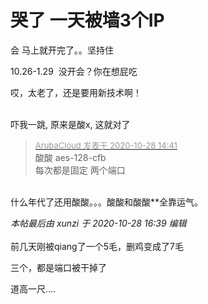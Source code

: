 # 哭了 一天被墙3个IP


会 马上就开完了。。坚持住

10.26-1.29&nbsp;&nbsp;没开会？你在想屁吃

哎，太老了，还是要用新技术啊！<br />
<br />
<img src="static/image/smiley/default/smile.gif" smilieid="1" border="0" alt="" /><img src="static/image/smiley/default/smile.gif" smilieid="1" border="0" alt="" /><img src="static/image/smiley/default/smile.gif" smilieid="1" border="0" alt="" />

吓我一跳, 原来是酸x, 这就对了

<div class="quote"><blockquote><font size="2"><a href="https://www.hostloc.com/forum.php?mod=redirect&amp;goto=findpost&amp;pid=9364056&amp;ptid=759401" target="_blank"><font color="#999999">ArubaCloud 发表于 2020-10-28 14:41</font></a></font><br />
酸酸 aes-128-cfb <br />
每次都是固定 两个端口</blockquote></div><br />
什么年代了还用酸酸。。。酸酸和酸酸**全靠运气。

<i class="pstatus"> 本帖最后由 xunzi 于 2020-10-28 16:39 编辑 </i><br />
<br />
前几天刚被qiang了一个5毛，删鸡变成了7毛

三个，都是端口被干掉了

道高一尺....
